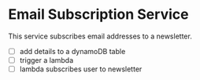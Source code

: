 # Email Subscription Service

This service subscribes email addresses to a newsletter.


- [ ] add details to a dynamoDB table
- [ ] trigger a lambda
- [ ] lambda subscribes user to newsletter